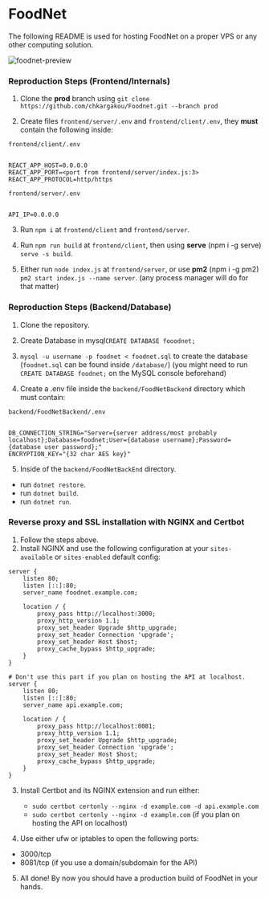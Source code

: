 
# FoodNet
The following README is used for hosting FoodNet on a proper VPS or any other computing solution.

![foodnet-preview](https://i.imgur.com/gvo13a8.png)  

### Reproduction Steps (Frontend/Internals)

1. Clone the **prod** branch using `git clone https://github.com/chkargakou/Foodnet.git --branch prod`

2. Create files `frontend/server/.env` and `frontend/client/.env`, they **must** contain the following inside:  

`frontend/client/.env`

```.env

REACT_APP_HOST=0.0.0.0
REACT_APP_PORT=<port from frontend/server/index.js:3>
REACT_APP_PROTOCOL=http/https

```

`frontend/server/.env`

```.env

API_IP=0.0.0.0

```

3. Run `npm i` at `frontend/client` and `frontend/server`.

4. Run `npm run build` at `frontend/client`, then using **serve** (npm i -g serve) `serve -s build`.

5. Either run `node index.js` at `frontend/server`, or use **pm2** (npm i -g pm2) `pm2 start index.js --name server`. (any process manager will do for that matter)

  

### Reproduction Steps (Backend/Database)

1. Clone the repository.

2. Create Database in mysql`CREATE DATABASE fooodnet;`

3.  `mysql -u username -p foodnet < foodnet.sql` to create the database (`foodnet.sql` can be found inside `/database/`)
(you might need to run `CREATE DATABASE foodnet;` on the MySQL console beforehand)

4. Create a .env file inside the `backend/FoodNetBackend` directory which must contain:

  

`backend/FoodNetBackend/.env`

```.env

DB_CONNECTION_STRING="Server={server address/most probably localhost};Database=foodnet;User={database username};Password={database user password};"
ENCRYPTION_KEY="{32 char AES key}"

```

  

5. Inside of the `backend/FoodNetBackEnd` directory.

- run `dotnet restore`.
- run `dotnet build`.
- run `dotnet run`.

  

### Reverse proxy and SSL installation with NGINX and Certbot
1. Follow the steps above.
2. Install NGINX and use the following configuration at your `sites-available` or `sites-enabled` default config:
```nginx
server {
	listen 80;
	listen [::]:80;
	server_name foodnet.example.com;
	
	location / {
		proxy_pass http://localhost:3000;
		proxy_http_version 1.1;
		proxy_set_header Upgrade $http_upgrade;
		proxy_set_header Connection 'upgrade';
		proxy_set_header Host $host;
		proxy_cache_bypass $http_upgrade;
	}
}

# Don't use this part if you plan on hosting the API at localhost.
server {
	listen 80;
	listen [::]:80;
	server_name api.example.com;

	location / {
		proxy_pass http://localhost:8081;
		proxy_http_version 1.1;
		proxy_set_header Upgrade $http_upgrade;
		proxy_set_header Connection 'upgrade';
		proxy_set_header Host $host;
		proxy_cache_bypass $http_upgrade;
	}
}
```
3. Install Certbot and its NGINX extension and run either:
	- `sudo certbot certonly --nginx -d example.com -d api.example.com`
	- `sudo certbot certonly --nginx -d example.com` (if you plan on hosting the API on localhost)
	
4. Use either ufw or iptables to open the following ports:
- 3000/tcp
- 8081/tcp (if you use a domain/subdomain for the API)

5. All done! By now you should have a production build of FoodNet in your hands.
